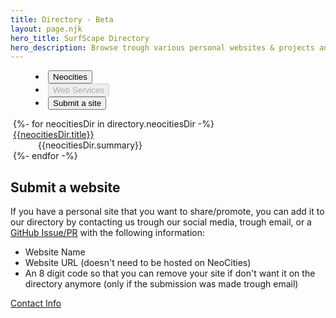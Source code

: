 ```yaml
---
title: Directory - Beta
layout: page.njk
hero_title: SurfScape Directory
hero_description: Browse trough various personal websites & projects and find alternative web services.
---
```


<tab-container>
  <menu class="sk-tab-buttons">
    <li>
      <button class="sk-tab-button" data-tab="tab1" aria-checked="true">Neocities</button>
    </li>
        <li>
      <button class="sk-tab-button" data-tab="tab2" aria-checked="false" disabled>Web Services</button>
    </li>
    <li style="margin-left:auto;">
      <button class="sk-tab-button" data-tab="submission" aria-checked="false">Submit a site</button>
    </li>
  </menu>
  <sk-tab-content-container>
      <div class="sk-tab-content " id="tab1" aria-hidden="false">
      <dl style="margin-left:0.25rem" class="content">
        {%- for neocitiesDir in directory.neocitiesDir -%}
        <dt><a href="{{neocitiesDir.url}}" target=_blank>{{neocitiesDir.title}}</a></dt>
        <dd>{{neocitiesDir.summary}}</dd>
        {%- endfor -%}
      </dl>
    </div>
    <!-- <div class="sk-tab-content links-grid" id="tab1" aria-hidden="false">
      {%- for directorySites in directory.directorySites -%}
      <section>
        <h2>{{directorySites.title}}</h2>
        <ul>
          {%- for link in directorySites.links -%}
          <li><a href="{{link.url}}" target=_blank>{{link.title}}</a></li>
          {%- endfor -%}
        </ul>
      </section>
      {%- endfor -%}
    </div> -->
    <div class="sk-tab-content" id="submission" aria-hidden="true">
      <section class="content">
        <h2 id="submit-a-website">Submit a website</h2>
        <p>If you have a personal site that you want to share/promote, you can add it to our directory by contacting us trough our social media, trough email, or a <a href="">GitHub Issue/PR</a>  with the following information:</p>
        <ul>
        <li>Website Name</li>
        <li>Website URL (doesn't need to be hosted on NeoCities)</li>
        <li>An 8 digit code so that you can remove your site if don't want it on the directory anymore (only if the submission was made trough email)</li>
        </ul>
        <a href="/about/contact" class="sk-button">Contact Info</a>
      </section>
    </div>
  </tab-content-container>
</tab-container>
